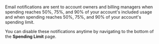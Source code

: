 Email notifications are sent to account owners and billing managers when spending reaches 50%, 75%, and 90% of your account's included usage and when spending reaches 50%, 75%, and 90% of your account's spending limit.

You can disable these notifications anytime by navigating to the bottom of the **Spending Limit** page.
